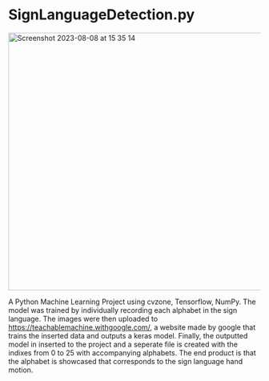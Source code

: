 # SignLanguageDetection.py

<img width="514" alt="Screenshot 2023-08-08 at 15 35 14" src="https://github.com/RoroDev2023/SignLanguageDetect.py/assets/135022367/7c8cbf9c-3fa7-43ce-b217-9edb29ffd787">

A Python Machine Learning Project using cvzone, Tensorflow, NumPy. The model was trained by individually recording each alphabet in the sign language. The images were then uploaded to https://teachablemachine.withgoogle.com/, a website made by google that trains the inserted data and outputs a keras model. Finally, the outputted model in inserted to the project and a seperate file is created with the indixes from 0 to 25 with accompanying alphabets. The end product is that the alphabet is showcased that corresponds to the sign language hand motion. 
